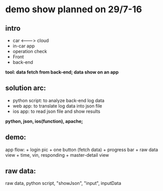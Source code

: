 # demo show planned on 29/7-16

## intro
+ car <---> cloud
+ in-car app
+ operation check
+ Front
+ back-end

__tool: data fetch from back-end; data show on an app__

## solution arc:
+ python script: to analyze back-end log data
+ web app: to translate log data into json file
+ ios app: to read json file and show results
	
__python, json, ios(function), apache;__

## demo:
app flow:
	+ login pic
	+ one button (fetch data)
	+ progress bar
	+ raw data view
	+ time, vin, responding
	+ master-detail view
	
## raw data:
raw data, python script, "showJson", "input", inputData
